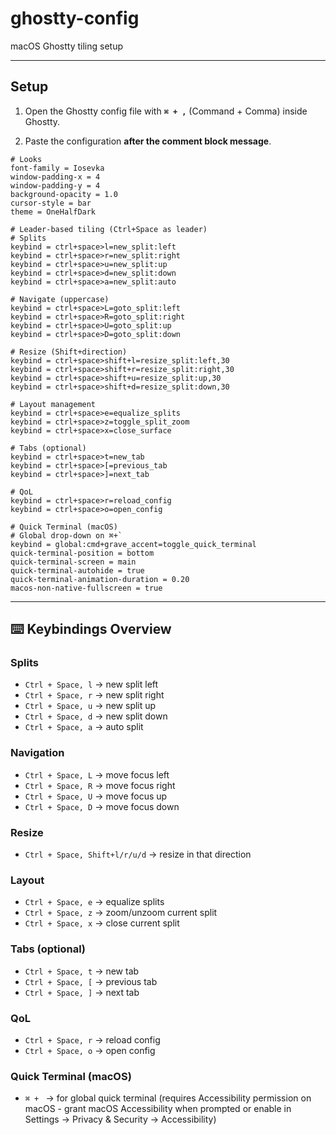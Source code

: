 # ghostty-config
macOS Ghostty tiling setup

---

## Setup

1. Open the Ghostty config file with **`⌘ + ,`** (Command + Comma) inside Ghostty.

2. Paste the configuration **after the comment block message**. 

```
# Looks
font-family = Iosevka
window-padding-x = 4
window-padding-y = 4
background-opacity = 1.0
cursor-style = bar
theme = OneHalfDark

# Leader-based tiling (Ctrl+Space as leader)
# Splits
keybind = ctrl+space>l=new_split:left
keybind = ctrl+space>r=new_split:right
keybind = ctrl+space>u=new_split:up
keybind = ctrl+space>d=new_split:down
keybind = ctrl+space>a=new_split:auto

# Navigate (uppercase)
keybind = ctrl+space>L=goto_split:left
keybind = ctrl+space>R=goto_split:right
keybind = ctrl+space>U=goto_split:up
keybind = ctrl+space>D=goto_split:down

# Resize (Shift+direction)
keybind = ctrl+space>shift+l=resize_split:left,30
keybind = ctrl+space>shift+r=resize_split:right,30
keybind = ctrl+space>shift+u=resize_split:up,30
keybind = ctrl+space>shift+d=resize_split:down,30

# Layout management
keybind = ctrl+space>e=equalize_splits
keybind = ctrl+space>z=toggle_split_zoom
keybind = ctrl+space>x=close_surface

# Tabs (optional)
keybind = ctrl+space>t=new_tab
keybind = ctrl+space>[=previous_tab
keybind = ctrl+space>]=next_tab

# QoL
keybind = ctrl+space>r=reload_config
keybind = ctrl+space>o=open_config

# Quick Terminal (macOS)
# Global drop-down on ⌘+`
keybind = global:cmd+grave_accent=toggle_quick_terminal
quick-terminal-position = bottom
quick-terminal-screen = main
quick-terminal-autohide = true
quick-terminal-animation-duration = 0.20
macos-non-native-fullscreen = true
```

---

## ⌨️ Keybindings Overview

### Splits

* `Ctrl + Space, l` → new split left
* `Ctrl + Space, r` → new split right
* `Ctrl + Space, u` → new split up
* `Ctrl + Space, d` → new split down
* `Ctrl + Space, a` → auto split

### Navigation

* `Ctrl + Space, L` → move focus left
* `Ctrl + Space, R` → move focus right
* `Ctrl + Space, U` → move focus up
* `Ctrl + Space, D` → move focus down

### Resize

* `Ctrl + Space, Shift+l/r/u/d` → resize in that direction

### Layout

* `Ctrl + Space, e` → equalize splits
* `Ctrl + Space, z` → zoom/unzoom current split
* `Ctrl + Space, x` → close current split

### Tabs (optional)

* `Ctrl + Space, t` → new tab
* `Ctrl + Space, [` → previous tab
* `Ctrl + Space, ]` → next tab

### QoL

* `Ctrl + Space, r` → reload config
* `Ctrl + Space, o` → open config

### Quick Terminal (macOS)

* `⌘ + ` → for global quick terminal (requires Accessibility permission on macOS - grant macOS Accessibility when prompted or enable in Settings → Privacy & Security → Accessibility)
